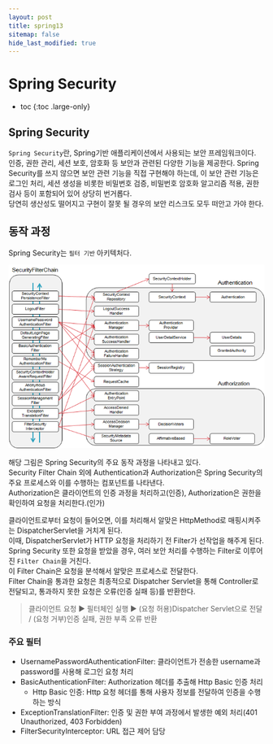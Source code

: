 ```yaml
---
layout: post
title: spring13
sitemap: false
hide_last_modified: true
---
```

# Spring Security

* toc
{:toc .large-only}

## Spring Security
`Spring Security`란, Spring기반 애플리케이션에서 사용되는 보안 프레임워크이다. 인증, 권한 관리, 세션 보호, 암호화 등 보안과 관련된 다양한 기능을 제공한다.
Spring Security를 쓰지 않으면 보안 관련 기능을 직접 구현해야 하는데, 이 보안 관련 기능은 로그인 처리, 세션 생성을 비롯한 비밀번호 검증, 비밀번호 암호화 알고리즘 적용, 권한 검사 등이 포함되어 있어 상당히 번거롭다.  
당연히 생산성도 떨어지고 구현이 잘못 될 경우의 보안 리스크도 모두 떠안고 가야 한다.  

## 동작 과정
Spring Security는 `필터 기반` 아키텍처다.  

![](/assets/img/spring/springsecurity.jpg)

해당 그림은 Spring Security의 주요 동작 과정을 나타내고 있다.  
Security Filter Chain 외에 Authentication과 Authorization은 Spring Security의 주요 프로세스와 이를 수행하는 컴포넌트를 나타낸다.  
Authorization은 클라이언트의 인증 과정을 처리하고(인증), Authorization은 권한을 확인하여 요청을 처리한다.(인가)

클라이언트로부터 요청이 들어오면, 이를 처리해서 알맞은 HttpMethod로 매핑시켜주는 DispatcherServlet을 거치게 된다.  
이때, DispatcherServlet가 HTTP 요청을 처리하기 전 Filter가 선작업을 해주게 된다.  
Spring Security 또한 요청을 받았을 경우, 여러 보안 처리를 수행하는 Filter로 이루어진 `Filter Chain`을 거친다.  
이 Filter Chain은 요청을 분석해서 알맞은 프로세스로 전달한다.  
Filter Chain을 통과한 요청은 최종적으로 Dispatcher Servlet을 통해 Controller로 전달되고, 통과하지 못한 요청은 오류(인증 실패 등)를 반환한다.

> 클라이언트 요청 ▶ 필터체인 실행 ▶ (요청 허용)Dispatcher Servlet으로 전달 / (요청 거부)인증 실패, 권한 부족 오류 반환

### 주요 필터
- UsernamePasswordAuthenticationFilter: 클라이언트가 전송한 username과 password를 사용해 로그인 요청 처리
- BasicAuthenticationFilter: Authorization 헤더를 추출해 Http Basic 인증 처리
  - Http Basic 인증: Http 요청 헤더를 통해 사용자 정보를 전달하여 인증을 수행하는 방식
- ExceptionTranslationFilter: 인증 및 권한 부여 과정에서 발생한 예외 처리(401 Unauthorized, 403 Forbidden)
- FilterSecurityInterceptor: URL 접근 제어 담당